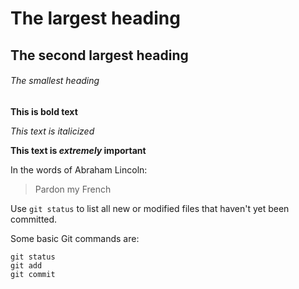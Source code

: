 # The largest heading
## The second largest heading
###### The smallest heading

**This is bold text**

*This text is italicized*

**This text is _extremely_ important**

In the words of Abraham Lincoln:
> Pardon my French

Use `git status` to list all new or modified files that haven't yet been committed.

Some basic Git commands are:
```
git status
git add
git commit
```